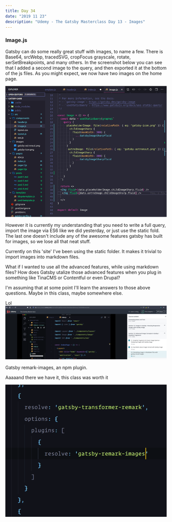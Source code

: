 ```yaml
---
title: Day 34 
date: "2019 11 23"
description: "Udemy - The Gatsby Masterclass Day 13 - Images"
---
```


### Image.js

Gatsby can do some really great stuff with images, to name a few. There is Base64, srcWebp, tracedSVG, cropFocus grayscale, rotate, serSetBreakpoints, and many others. In the screenshot below you can see that I added a second image to the query, and then exported it at the bottom of the js files. As you might expect, we now have two images on the home page.

![gatsby image](/2019-11-23-image-js.png)

However it is currently my understanding that you need to write a full query, import the image via ES6 like we did yesterday, or just use the static fold. The last one doesn't include any of the awesome features gatsby has built for images, so we lose all that neat stuff.

Currently on this 'site' I've been using the static folder. It makes it trivial to import images into markdown files.

What if I wanted to use all the advanced features, while using markdown files? How does Gatsby utalize those advanced features when you plug in something like TinaCMS or Contentful or even Drupal?

I'm assuming that at some point I'll learn the answers to those above questions. Maybe in this class, maybe somewhere else.

Lol ![blog images video](/2019-11-23-images-blog.png)


Gatsby remark-images, an npm plugin. 

Aaaaand there we have it, this class was worth it 

![transformer remark + images](/2019-11-23-remark-images.png)
